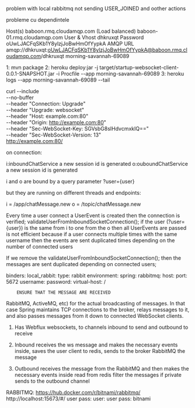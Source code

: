 problem with local rabbitmq not sending USER_JOINED and oother actions

probleme cu dependintele

Host(s) 	baboon.rmq.cloudamqp.com (Load balanced)
baboon-01.rmq.cloudamqp.com
User & Vhost 	dhkruxqt
Password 	oUwLJACFqSKb1Y8ylzjJoBwHmOfYypkA
AMQP URL 	amqp://dhkruxqt:oUwLJACFqSKb1Y8ylzjJoBwHmOfYypkA@baboon.rmq.cloudamqp.com/dhkruxqt
morning-savannah-69089

1: mvn package
2: heroku deploy:jar -j target/startup-websocket-client-0.0.1-SNAPSHOT.jar -i Procfile --app morning-savannah-69089
3: heroku logs --app morning-savannah-69089 --tail


curl --include \
     --no-buffer \
     --header "Connection: Upgrade" \
     --header "Upgrade: websocket" \
     --header "Host: example.com:80" \
     --header "Origin: http://example.com:80" \
     --header "Sec-WebSocket-Key: SGVsbG8sIHdvcmxkIQ==" \
     --header "Sec-WebSocket-Version: 13" \
http://example.com:80/

on connection:

i:inboundChatService a new session id is generated
o:ouboundChatService a new session id is generated

i and o are bound by a query parameter ?user={user}

but they are running on different threads and endpoints:

i = /app/chatMessage.new
o = /topic/chatMessage.new

Every time a user connect a UserEvent is created then the connection is verified;
validateUserFromInboundSocketConnection();
if the user (?user={user}) is the same from i to one from the o then all UserEvents are passed
is not efficient because if a user connects multiple times with the same username then the events are sent duplicated times depending on the number of connected users

If we remove the validateUserFromInboundSocketConnection(); then the messages are sent duplicated depending on connected users;


  binders:
        local_rabbit:
          type: rabbit
          environment:
            spring:
              rabbitmq:
                host: <host>
                port: 5672
                username: <username>
                password: <password>
                virtual-host: /
                
        
        ENSURE THAT THE MESSAGE ARE RECEIVED        
RabbitMQ, ActiveMQ, etc) for the actual broadcasting of messages. In that case Spring maintains TCP connections to the broker, relays messages to it, and also passes messages from it down to connected WebSocket clients.

1. Has Webflux websockets, to channels inbound to send and outbound to receive
2. Inbound receives the ws message and makes the necessary events inside, 
    saves the user client to redis, 
    sends to the broker RabbitMQ the message
    
3. Outbound receives the message from the RabbitMQ and then makes the necessary events inside
    read from redis
    filter the messages if private
    sends to the outbound channel


RABBITMQ: https://hub.docker.com/r/bitnami/rabbitmq/
http://localhost:15673/#/
user pass:
user: user
pass: bitnami

